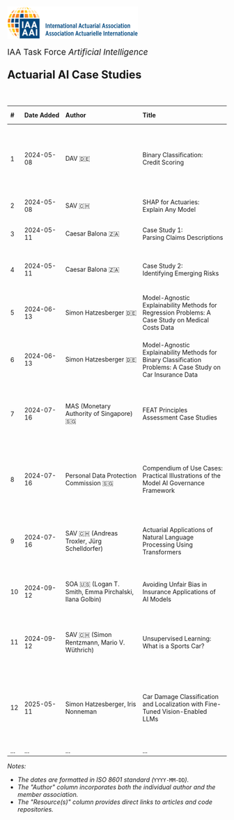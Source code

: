 <img src="logo.png" width="300px">

<br>
<p style="font-size:19px; text-align:left; margin-top: 15px; margin-bottom: 15px">IAA Task Force <i>Artificial Intelligence</i></p>
<p style="font-size:25px; text-align:left; margin-bottom: 25px"><b>Actuarial AI Case Studies</b></p>
<br>

| # | Date&nbsp;Added | Author | Title | Resource(s) | Type | Level | Primary&nbsp;Topics | Secondary&nbsp;Topics | Language(s) | Programming Language(s) | Methods&nbsp;and/or&nbsp;Models | AI&nbsp;Control Cycle | Notes | Abstract/Summary
| :--- | :--- | :--- | :--- | :--- | :--- | :--- | :--- | :--- | :--- | :--- | :--- | :--- | :--- | :--- |
| 1 | 2024-05-08 | DAV&nbsp;🇩🇪 | Binary&nbsp;Classification: Credit&nbsp;Scoring | [Description](https://aktuar.de/en/knowledge/specialist-information/detail/forecasting-rare-events-credit-scoring/), <br> [Notebook](https://kaggle.com/code/floser/binary-classification-credit-scoring) | Case Study | 🟨🟨⬜ <br> Advanced | `Machine Learning` `Classification` | `Explainable AI` `Hyperparameter Tuning` `GPU Usage` | English | Python | CatBoost, XGBoost, LightGBM, Deep Learning, Logarithmic Regression, SHAP | (?) | Data&nbsp;derived&nbsp;from&nbsp;a&nbsp;Kaggle competition's real-world dataset | This Jupyter Notebook offers a hands-on tutorial on binary classification using the Home Credit Default Risk dataset from Kaggle. Our focus is on predicting loan repayment difficulties, equipping actuaries with skills applicable to common insurance scenarios like churn prediction and fraud detection. Structured in three parts, the notebook progresses from simple to advanced modeling techniques: Part A sets a performance benchmark with an initial CatBoost model, a gradient boosting algorithm that requires minimal data preprocessing. Part B explores logistic regression, then delves into a brief exploratory data analysis, feature engineering, and model interpretability – all essential for making informed decisions. We cover data preprocessing, including encoding, scaling, and subsampling for imbalanced data, and investigate the impact on modeling. Part C is devoted to the optimization and practical application of machine learning models. It first addresses overfitting using the example of regularized logistic regression, as well as hyperparameter tuning in artificial neural networks and gradient boosting methods CatBoost, LightGBM, and XGBoost. After a comprehensive model evaluation using validation and test data, we discuss application aspects in high-risk areas and conclude by summarizing the key insights we have learned. The appendix provides further information on CatBoost and GPU-accelerated training.
| 2 | 2024-05-08 | SAV&nbsp;🇨🇭 | SHAP&nbsp;for&nbsp;Actuaries: Explain&nbsp;Any&nbsp;Model | [Article](https://papers.ssrn.com/sol3/papers.cfm?abstract_id=4389797), <br> [Notebook](https://github.com/actuarial-data-science/Tutorials/tree/master/14%20-%20SHAP) | Educational | 🟨🟨⬜ <br> Advanced | `Explainable AI` `Interpretable ML` | `Regression` `Synthetic Data` `Claims Prediction` | English | Python, R | GLM, LightGBM, Deep Learning, SHAP | (?) | Data&nbsp;generation&nbsp;process&nbsp;and ground truth given | This&nbsp;tutorial&nbsp;gives&nbsp;an&nbsp;overview&nbsp;of&nbsp;SHAP&nbsp;(SHapley&nbsp;Additive&nbsp;exPlanation),&nbsp;one&nbsp;of&nbsp;the&nbsp;most&nbsp;commonly&nbsp;used&nbsp;techniques&nbsp;for&nbsp;examining&nbsp;a&nbsp;black‑box&nbsp;machine&nbsp;learning&nbsp;(ML)&nbsp;model.<br>Besides&nbsp;providing&nbsp;the&nbsp;necessary&nbsp;game&nbsp;theoretic&nbsp;background,&nbsp;we&nbsp;show&nbsp;how&nbsp;typical&nbsp;SHAP&nbsp;analyses&nbsp;are&nbsp;performed&nbsp;and&nbsp;used&nbsp;to&nbsp;gain&nbsp;insights&nbsp;about&nbsp;the&nbsp;model.<br>The&nbsp;methods&nbsp;are&nbsp;illustrated&nbsp;on&nbsp;a&nbsp;simulated&nbsp;insurance&nbsp;data&nbsp;set&nbsp;of&nbsp;car&nbsp;claim&nbsp;frequencies&nbsp;using&nbsp;different&nbsp;ML&nbsp;models&nbsp;and&nbsp;different&nbsp;SHAP&nbsp;algorithms.
| 3 | 2024-05-11 | Caesar&nbsp;Balona&nbsp;🇿🇦 | Case&nbsp;Study&nbsp;1: Parsing&nbsp;Claims&nbsp;Descriptions | [Article](https://www.google.com/url?sa=t&rct=j&q=&esrc=s&source=web&cd=&cad=rja&uact=8&ved=2ahUKEwi_toXSoYWGAxXUVPEDHcPkAOI4ChAWegQICxAB&url=https%3A%2F%2Factuaries.org.uk%2Fmedia%2Fpurp2kk5%2Factuary-gpt-applications-of-large-language-models-to-insurance-and-actuarial-work.pdf&usg=AOvVaw1KRTDCIgv9IHZ5XlztvoWk&opi=89978449), <br> [Code](https://github.com/cbalona/actuarygpt-code/tree/main/case-study-1) | Case Study | 🟨🟨⬜ <br> Advanced | `Large Language Models` | `Information Extraction` `Parsing` | English | Python | ChatGPT with GPT-4 | (?) | – | In this case study, GPT-4 was employed to parse interactions with policyholders during the claims process to assess the sentiment of the engagement, the emotional state of the claimant, and inconsistencies in the claims information to aid downstream fraud investigations. It is important to emphasise that the LLM functions as an automation tool in this context and is not intended to supplant human claims handlers or serve as the ultimate arbiter in fraud detection or further engagements. Instead, it aims to support claims handlers by analyzing the information provided by the claimant, summarizing the engagement, and offering a set of indicators to inform subsequent work.
| 4 | 2024-05-11 | Caesar&nbsp;Balona&nbsp;🇿🇦 | Case&nbsp;Study&nbsp;2: Identifying&nbsp;Emerging&nbsp;Risks | [Article](https://www.google.com/url?sa=t&rct=j&q=&esrc=s&source=web&cd=&cad=rja&uact=8&ved=2ahUKEwi_toXSoYWGAxXUVPEDHcPkAOI4ChAWegQICxAB&url=https%3A%2F%2Factuaries.org.uk%2Fmedia%2Fpurp2kk5%2Factuary-gpt-applications-of-large-language-models-to-insurance-and-actuarial-work.pdf&usg=AOvVaw1KRTDCIgv9IHZ5XlztvoWk&opi=89978449), <br> [Code](https://github.com/cbalona/actuarygpt-code/tree/main/case-study-2) | Case Study | 🟩⬜⬜ <br> Beginner | `Large Language Models` | `Text Generation` | English | Python | ChatGPT with GPT-4 | (?) | – | In this case study, GPT-4 is tasked with summarising a collection of news snippets to identify emerging cyber risks. The script conducts an automated custom Google Search for recent articles using a list of search terms. It extracts the metadata of the search results and employs GPT-4 to generate a detailed summary of the notable emerging cyber risks, themes, and trends identified. Subsequently, GPT-4 is requested to produce a list of action points based on the summary. Each action point is then input into GPT-4 again to generate project plans for fulfilling the action points. This case study and its associated code demonstrate, at a basic level, the ease with which LLMs can be integrated directly into actuarial and insurance work, including additional prompting against its own output to accomplish further tasks.
| 5 | 2024-06-13 | Simon&nbsp;Hatzesberger&nbsp;🇩🇪 | Model-Agnostic Explainability Methods for Regression Problems: A Case Study on Medical Costs Data | see folder ['Case&nbsp;Study&nbsp;#5'](https://github.com/IAA-AI-DS-test/AI-Case-Studies-in-Actuarial-Science/tree/main/Case%20Study%20%235) in this repository | Educational | 🟨🟨⬜ <br> Advanced | `Explainable AI` | `Machine Learning` `Regression` | English | Python | CatBoost, PDP, ALE, PFI, SHAP, LIME | (?) | – | In this Jupyter notebook, we offer a comprehensive walkthrough for actuaries and data scientists on applying model-agnostic explainability methods to regression tasks, using a medical costs dataset as our case study. With the growing prevalence of modern black box machine learning models, which often lack the interpretability of classical statistical models, these explainability methods become increasingly important to ensure transparency and trust in predictive modeling. We illuminate both global methods – such as global surrogate models, PDPs, ALE plots, and permutation feature importances – for a thorough understanding of model behavior, and local methods – like SHAP, LIME, and ICE plots – for detailed insights into individual predictions. In addition to concise overviews of these methods, the notebook provides practical code examples that readers can easily adopt, offering a user-friendly introduction to explainable artificial intelligence.
| 6 | 2024-06-13 | Simon&nbsp;Hatzesberger&nbsp;🇩🇪 | Model-Agnostic Explainability Methods for Binary Classification Problems: A Case Study on Car Insurance Data | [Notebook](https://www.kaggle.com/code/simonhatzesberger/model-agnostic-xai-methods-for-classification) | Educational | 🟨🟨⬜ <br> Advanced | `Explainable AI` | `Machine Learning` `Classification` | English | Python | CatBoost, PDP, ALE, PFI, SHAP, LIME, Counterfactual Explanations, Anchors | (?) | – | In this Jupyter notebook, we offer a comprehensive walkthrough for actuaries and data scientists on applying model-agnostic explainability methods to binary classification tasks, using a car insurance dataset as our case study. With the growing prevalence of modern black box machine learning models, which often lack the interpretability of classical statistical models, these explainability methods become increasingly important to ensure transparency and trust in predictive modeling. We illuminate both global methods – such as global surrogate models, PDPs, ALE plots, and permutation feature importances – for a thorough understanding of model behavior, and local methods – like SHAP, LIME, ICE plots, counterfactual explanations, and anchors – for detailed insights on individual predictions. In addition to concise overviews of these methods, the notebook provides practical code examples that readers can easily adopt, offering a user-friendly introduction to explainable artificial intelligence.
| 7 | 2024-07-16 | MAS (Monetary Authority of Singapore) 🇸🇬 | FEAT Principles Assessment Case Studies | [Website](https://www.mas.gov.sg/news/media-releases/2022/mas-led-industry-consortium-publishes-assessment-methodologies-for-responsible-use-of-ai-by-financial-institutions), <br> [White Paper](https://www.mas.gov.sg/-/media/mas-media-library/news/media-releases/2022/veritas-document-4---feat-principles-assessment-case-studies.pdf) | Case Study | 🟩⬜⬜ <br> Beginner | `Fairness` `Ethics` `Accountability` `Transparency` | `Life Insurance Underwriting` `Fraud Detection` `Retail Marketing` `Credit Decisioning` `Customer Marketing` | English | – | Gradient Boosting Model, PDP, SHAP, PFI | (?) | Data&nbsp;derived&nbsp;from&nbsp;a&nbsp;Kaggle competition's real-world dataset | This document is one of a suite of documents published as an output of the Monetary Authority of Singapore (MAS) Veritas Phase 2 project. Its purpose is to illustrate implementation of the Fairness, Ethics, Accountability and Transparency (FEAT) Principles Assessment Methodology for Financial Institutions on selected use cases and it fits alongside the published documents as highlighted in the diagram below.
| 8 | 2024-07-16 | Personal Data Protection Commission 🇸🇬 | Compendium of Use Cases: Practical Illustrations of the Model AI Governance Framework | [Website](https://www.pdpc.gov.sg/help-and-resources/2020/01/model-ai-governance-framework/), <br> [White Paper (Volume 1)](https://go.gov.sg/ai-gov-use-cases), <br> [White Paper (Volume 2)](https://go.gov.sg/ai-gov-use-cases-2) | Case Study | 🟩⬜⬜ <br> Beginner | `Governance` | TODO | English | – | Gradient Boosting Model, PDP, SHAP, PFI | (?) | Data&nbsp;derived&nbsp;from&nbsp;a&nbsp;Kaggle competition's real-world dataset | AI will transform businesses and power the next bound of economic growth. Businesses and society can enjoy the full benefits of AI if the deployment of AI products and services is founded upon trustworthy AI governance practices. As part of advancing Singapore’s thought leadership in AI governance, Singapore has released the Model AI Governance Framework (Model Framework) to guide organisations on how to deploy AI in a responsible manner. This Compendium of Use Cases demonstrates how various organisations across different sectors – big and small, local and international – have either implemented or aligned their AI governance practices with all sections of the Model Framework. The Compendium also illustrates how the organisations have effectively put in place accountable AI governance practices and benefit from the use of AI in their line of business. By implementing responsible AI governance practices, organisations can distinguish themselves from others and show that they care about building trust with consumers and other stakeholders. This will create a virtuous cycle of trust, allowing organisations to continue to innovate for their stakeholders. We thank the World Economic Forum Centre for the Fourth Industrial Revolution for partnering us on this journey. We hope that this Compendium will inspire more organisations to embark on a similar journey. 
| 9 | 2024-07-16 | SAV&nbsp;🇨🇭 (Andreas Troxler, Jürg Schelldorfer) | Actuarial Applications of Natural Language Processing Using Transformers | [Article](https://arxiv.org/pdf/2206.02014), <br> [Notebook](https://github.com/actuarial-data-science/Tutorials/tree/master/12%20-%20NLP%20Using%20Transformers) | Educational | 🟥🟥🟥 <br> Expert | `Natural Language Processing` `Transformers` | `Property Insurance Claims Descriptions` `Recurrent Neural Networks` | English | Python | Transformers, Recurrent Neural Networks, Integrated Gradients | (?) | – | This tutorial demonstrates workflows to incorporate text data into actuarial classification and regression tasks. The main focus is on methods employing transformer-based models. A dataset of car accident descriptions with an average length of 400 words, available in English and German, and a dataset with short property insurance claims descriptions are used to demonstrate these techniques. The case studies tackle challenges related to a multi-lingual setting and long input sequences. They also show ways to interpret model output, to assess and improve model performance, by fine-tuning the models to the domain of application or to a specific prediction task. Finally, the tutorial provides practical approaches to handle classification tasks in situations with no or only few labeled data, including but not limited to ChatGPT. The results achieved by using the language-understanding skills of off-the-shelf natural language processing (NLP) models with only minimal pre-processing and fine-tuning clearly demonstrate the power of transfer learning for practical applications. |
| 10 | 2024-09-12 | SOA&nbsp;🇺🇸 (Logan T. Smith, Emma Pirchalski, Ilana Golbin) | Avoiding Unfair Bias in Insurance Applications of AI Models | [Website](https://www.soa.org/resources/research-reports/2022/avoid-unfair-bias-ai/), <br> [White Paper (English)](https://www.soa.org/4a288a/globalassets/assets/files/resources/research-report/2022/avoid-unfair-bias-ai.pdf), <br> [White Paper (Simplified Chinese)](https://www.soa.org/4959c4/globalassets/assets/files/resources/research-report/2023/avoid-unfair-bias-ai-chinese.pdf) | TODO | 🟩⬜⬜ <br> Beginner | `Bias` `Fairness` `Ethics` | – | English, (Simplified) Chinese | – | – | – | – | Artificial intelligence (“AI”) adoption in the insurance industry is increasing. One known risk as adoption of AI increases is the potential for unfair bias. Central to understanding where and how unfair bias may occur in AI systems is defining what unfair bias means and what constitutes fairness. This research identifies methods to avoid or mitigate unfair bias unintentionally caused or exacerbated by the use of AI models and proposes a potential framework for insurance carriers to consider when looking to identify and reduce unfair bias in their AI models. The proposed approach includes five foundational principles as well as a four-part model development framework with five stage gates.
| 11 | 2024-09-12 | SAV&nbsp;🇨🇭 (Simon Rentzmann, Mario V. Wüthrich) | Unsupervised Learning: What is a Sports Car? | [Article](https://papers.ssrn.com/sol3/papers.cfm?abstract_id=3439358), <br> [Notebook](https://github.com/actuarial-data-science/Tutorials/tree/master/5%20-%20Unsupervised%20Learning%20What%20is%20a%20Sports%20Car) | Educational | 🟥🟥🟥 <br> Expert | `Unsupervised Learning` | `Dimension Reduction` `Clustering` `Low Dimensional Visualization` | English | R | Principal Component Analysis (PCA), Bottleneck Neural Network, k-Means, k-Mediods, Gaussian Mixture Models, t-SNE, UMAP, SOM | (?) | – | This tutorial studies unsupervised learning methods. Unsupervised learning methods are techniques that aim at reducing the dimension of data (covariables, features), cluster cases with similar features, and graphically illustrate high dimensional data. These techniques do not consider response variables, but they are solely based on the features themselves by studying incorporated similarities. For this reason, these methods belong to the field of unsupervised learning methods. The methods studied in this tutorial comprise principal components analysis (PCA) and bottleneck neural networks (BNNs) for dimension reduction, K-means clustering, K-medoids clustering, partitioning around medoids (PAM) algorithm and clustering with Gaussian mixture models (GMMs) for clustering, and variational autoencoder (VAE), t-distributed stochastic neighbor embedding (t-SNE), uniform manifold approximation and projection (UMAP), self-organizing maps (SOM) and Kohonen maps for visualizing high dimensional data. |
| 12 | 2025-05-11 | Simon Hatzesberger, Iris Nonneman | Car Damage Classification and Localization with Fine-Tuned Vision-Enabled LLMs | [README](https://github.com/IAA-AITF/Actuarial-AI-Case-Studies/tree/main/case-studies/2025/car_damage_classification_and_localization), <br> [Notebook](https://github.com/IAA-AITF/Actuarial-AI-Case-Studies/blob/main/case-studies/2025/car_damage_classification_and_localization/car_damage_classification_and_localization.ipynb) | Case Study | 🟨🟨⬜ <br> Advanced | `Large Language Models`, `Fine-Tuning` | `Multiclass Classification` | English | Python | Convolutional Neural Network, GPT-4o | (?) | – | This case study explores how Large Language Models can improve both the classification and contextual understanding of car damage from images – an important task in automotive insurance, particularly for claims processing and risk assessment. Traditional computer vision methods, such as Convolutional Neural Networks (CNNs), have demonstrated strong performance in static image classification. However, these models often struggle to additionally incorporate contextual information that is valueable for insurance applications, such as precisely localizing damage, evaluating its severity, and accounting for external factors such as lighting and weather conditions at the time of capture. To address these limitations, we employ OpenAI's GPT-4o, a vision-enabled Large Language Model that integrates image recognition with natural language understanding. By fine-tuning this model on a domain-specific dataset of labeled car damage images, we achieve classification performance that is comparable to traditional models while also providing richer contextual insights. This enhanced capability allows the model to distinguish, for example, between minor glass damage on a side window and a fully shattered windshield. Beyond car damage analysis, this approach demonstrates broad applicability across various visual tasks in insurance. Its flexibility extends to medical image analysis, fraud detection in claims and invoices, and roof damage assessment in household and commercial property insurance, among others. Notably, the INS-MMbench dataset provides a diverse collection of images covering these and other insurance-related tasks. |
| ... | ... | ... | ... | ... | ... | ... | ... | ... | ... | ... | ... | ... | ... | ... |

*Notes:*
- *The dates are formatted in ISO 8601 standard (*`YYYY-MM-DD`*).*
- *The "Author" column incorporates both the individual author and the member association.*
- *The "Resource(s)" column provides direct links to articles and code repositories.*
